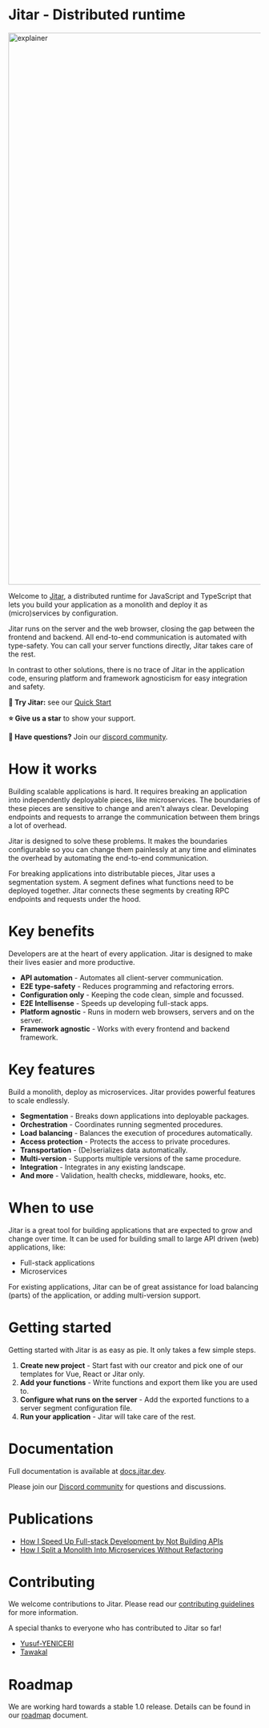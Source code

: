 # Jitar - Distributed runtime

<img width="1102" alt="explainer" src="https://github.com/MaskingTechnology/jitar/assets/108156553/2129b4cc-a32c-497e-b69d-d5670a66d7aa">

Welcome to [Jitar](https://jitar.dev), a distributed runtime for JavaScript and TypeScript that lets you build your application as a monolith and deploy it as (micro)services by configuration.

Jitar runs on the server and the web browser, closing the gap between the frontend and backend. All end-to-end communication is automated with type-safety. You can call your server functions directly, Jitar takes care of the rest.

In contrast to other solutions, there is no trace of Jitar in the application code, ensuring platform and framework agnosticism for easy integration and safety.

**🏁 Try Jitar:** see our [Quick Start](https://docs.jitar.dev/introduction/quick-start.html)

**⭐ Give us a star** to show your support.

**👋 Have questions?** Join our [discord community](https://discord.gg/Bqwy8azp5R).

# How it works

Building scalable applications is hard. It requires breaking an application into independently deployable pieces, like microservices. The boundaries of these pieces are sensitive to change and aren't always clear. Developing endpoints and requests to arrange the communication between them brings a lot of overhead.

Jitar is designed to solve these problems. It makes the boundaries configurable so you can change them painlessly at any time and eliminates the overhead by automating the end-to-end communication.

For breaking applications into distributable pieces, Jitar uses a segmentation system. A segment defines what functions need to be deployed together. Jitar connects these segments by creating RPC endpoints and requests under the hood.

# Key benefits

Developers are at the heart of every application. Jitar is designed to make their lives easier and more productive.

* **API automation** - Automates all client-server communication.
* **E2E type-safety** - Reduces programming and refactoring errors.
* **Configuration only** - Keeping the code clean, simple and focussed.
* **E2E Intellisense** - Speeds up developing full-stack apps.
* **Platform agnostic** - Runs in modern web browsers, servers and on the server.
* **Framework agnostic** - Works with every frontend and backend framework.

# Key features

Build a monolith, deploy as microservices. Jitar provides powerful features to scale endlessly.

* **Segmentation** - Breaks down applications into deployable packages.
* **Orchestration** - Coordinates running segmented procedures.
* **Load balancing** - Balances the execution of procedures automatically.
* **Access protection** - Protects the access to private procedures.
* **Transportation** - (De)serializes data automatically.
* **Multi-version** - Supports multiple versions of the same procedure.
* **Integration** - Integrates in any existing landscape.
* **And more** - Validation, health checks, middleware, hooks, etc.

# When to use

Jitar is a great tool for building applications that are expected to grow and change over time. It can be used for building small to large API driven (web) applications, like:

* Full-stack applications
* Microservices

For existing applications, Jitar can be of great assistance for load balancing (parts) of the application, or adding multi-version support.

# Getting started

Getting started with Jitar is as easy as pie. It only takes a few simple steps.

1. **Create new project** - Start fast with our creator and pick one of our templates for Vue, React or Jitar only.
1. **Add your functions** - Write functions and export them like you are used to.
1. **Configure what runs on the server** - Add the exported functions to a server segment configuration file.
1. **Run your application** - Jitar will take care of the rest.

# Documentation

Full documentation is available at [docs.jitar.dev](https://docs.jitar.dev).

Please join our [Discord community](https://discord.gg/Bqwy8azp5R) for questions and discussions.

# Publications

* [How I Speed Up Full-stack Development by Not Building APIs](https://medium.com/better-programming/how-i-speed-up-full-stack-development-by-not-building-apis-7f768335bec6)
* [How I Split a Monolith Into Microservices Without Refactoring](https://medium.com/better-programming/how-i-split-a-monolith-into-microservices-without-refactoring-5d76924c34c2)

# Contributing

We welcome contributions to Jitar. Please read our [contributing guidelines](CONTRIBUTING.md) for more information.

A special thanks to everyone who has contributed to Jitar so far!

- [Yusuf-YENICERI](https://github.com/Yusuf-YENICERI)
- [Tawakal](https://github.com/tawakal)

# Roadmap

We are working hard towards a stable 1.0 release. Details can be found in our [roadmap](ROADMAP.md) document.
